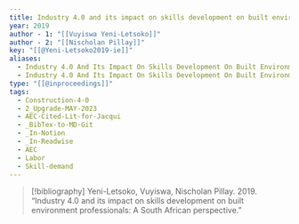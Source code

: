 ```yaml
---
title: Industry 4.0 and its impact on skills development on built environment professionals -  A South African perspective
year: 2019
author - 1: "[[Vuyiswa Yeni-Letsoko]]"
author - 2: "[[Nischolan Pillay]]"
key: "[[@Yeni-Letsoko2019-ie]]"
aliases:
  - Industry 4.0 And Its Impact On Skills Development On Built Environment Professionals - A South African Perspective
  - Industry 4.0 And Its Impact On Skills Development On Built Environment Professionals
type: "[[@inproceedings]]"
tags:
  - Construction-4-0
  - 2_Upgrade-MAY-2023
  - AEC-Cited-Lit-for-Jacqui
  - _BibTex-to-MD-Git
  - _In-Notion
  - _In-Readwise
  - AEC
  - Labor
  - Skill-demand
---
```


> [!bibliography]
> Yeni-Letsoko, Vuyiswa, Nischolan Pillay. 2019. “Industry 4.0 and its impact on skills development on built environment professionals: A South African perspective.”